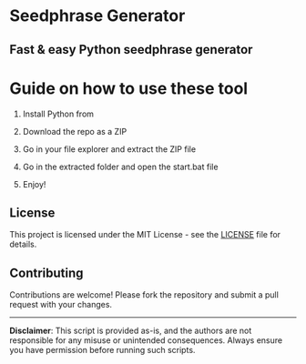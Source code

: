 # Seedphrase Generator   
   
## Fast & easy Python seedphrase generator
  
# Guide on how to use these tool  
    
1. Install Python from 
 
2. Download the repo as a ZIP 

3. Go in your file explorer and extract the ZIP file   
    
4. Go in the extracted folder and open the start.bat file 
 
5. Enjoy!    
    
## License   
 
This project is licensed under the MIT License - see the [LICENSE](LICENSE) file for details.      
   
## Contributing  
   
Contributions are welcome! Please fork the repository and submit a pull request with your changes.     
   
---   
   
**Disclaimer**: This script is provided as-is, and the authors are not responsible for any misuse or unintended consequences. Always ensure you have permission before running such scripts.  